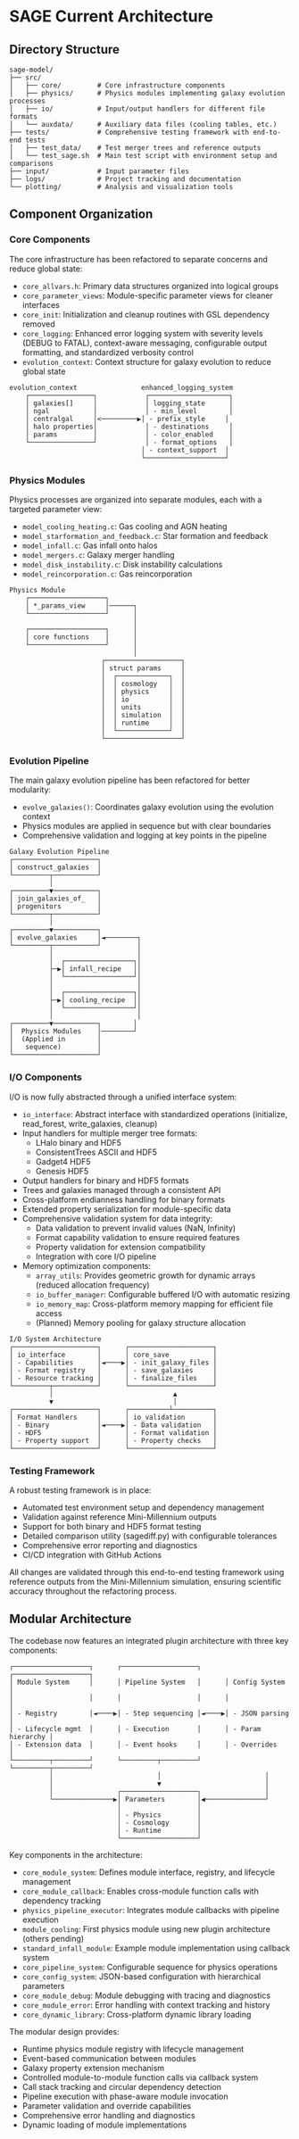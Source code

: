 <!-- Purpose: Snapshot of current codebase architecture -->
<!-- Update Rules: 
- 750-word limit! 
- Overwrite outdated content 
- Focus on active components 
- Use UML-like text diagrams
-->

# SAGE Current Architecture

## Directory Structure
```
sage-model/
├── src/
│   ├── core/         # Core infrastructure components
│   ├── physics/      # Physics modules implementing galaxy evolution processes 
│   ├── io/           # Input/output handlers for different file formats
│   └── auxdata/      # Auxiliary data files (cooling tables, etc.)
├── tests/            # Comprehensive testing framework with end-to-end tests
│   ├── test_data/    # Test merger trees and reference outputs
│   └── test_sage.sh  # Main test script with environment setup and comparisons
├── input/            # Input parameter files
├── logs/             # Project tracking and documentation
└── plotting/         # Analysis and visualization tools
```

## Component Organization

### Core Components
The core infrastructure has been refactored to separate concerns and reduce global state:
- `core_allvars.h`: Primary data structures organized into logical groups
- `core_parameter_views`: Module-specific parameter views for cleaner interfaces
- `core_init`: Initialization and cleanup routines with GSL dependency removed
- `core_logging`: Enhanced error logging system with severity levels (DEBUG to FATAL), context-aware messaging, configurable output formatting, and standardized verbosity control
- `evolution_context`: Context structure for galaxy evolution to reduce global state

```
evolution_context                enhanced_logging_system
    ┌────────────────┐            ┌────────────────────┐
    │ galaxies[]     │            │ logging_state      │
    │ ngal           │            │ - min_level        │
    │ centralgal     │<─────────▶│ - prefix_style     │
    │ halo properties│            │ - destinations     │
    │ params         │            │ - color_enabled    │
    └────────────────┘            │ - format_options   │
                                 │ - context_support  │
                                 └────────────────────┘
```

### Physics Modules
Physics processes are organized into separate modules, each with a targeted parameter view:
- `model_cooling_heating.c`: Gas cooling and AGN heating
- `model_starformation_and_feedback.c`: Star formation and feedback
- `model_infall.c`: Gas infall onto halos
- `model_mergers.c`: Galaxy merger handling
- `model_disk_instability.c`: Disk instability calculations
- `model_reincorporation.c`: Gas reincorporation

```
Physics Module
    ┌───────────────────┐
    │ *_params_view     │──────┐
    └───────────────────┘      │
                               │
    ┌───────────────────┐      │
    │ core functions    │      │
    └───────────────────┘      │
                               │
                       ┌───────────────────┐
                       │ struct params     │
                       │  ┌─────────────┐  │
                       │  │ cosmology   │  │
                       │  │ physics     │  │
                       │  │ io          │  │
                       │  │ units       │  │
                       │  │ simulation  │  │
                       │  │ runtime     │  │
                       │  └─────────────┘  │
                       └───────────────────┘
```

### Evolution Pipeline
The main galaxy evolution pipeline has been refactored for better modularity:
- `evolve_galaxies()`: Coordinates galaxy evolution using the evolution context
- Physics modules are applied in sequence but with clear boundaries
- Comprehensive validation and logging at key points in the pipeline

```
Galaxy Evolution Pipeline
┌─────────────────────┐
│ construct_galaxies  │
└─────────┬───────────┘
          │
┌─────────▼───────────┐
│ join_galaxies_of_   │
│ progenitors         │
└─────────┬───────────┘
          │
┌─────────▼───────────┐
│ evolve_galaxies     │◄────────┐
└─────────┬───────────┘         │
          │                     │
          │  ┌─────────────────┐│
          ├─▶│ infall_recipe   ││
          │  └─────────────────┘│
          │                     │
          │  ┌─────────────────┐│
          ├─▶│ cooling_recipe  ││
          │  └─────────────────┘│
          │                     │
┌─────────▼───────────┐        │
│  Physics Modules    │────────┘
│  (Applied in        │
│   sequence)         │
└─────────────────────┘
```

### I/O Components
I/O is now fully abstracted through a unified interface system:
- `io_interface`: Abstract interface with standardized operations (initialize, read_forest, write_galaxies, cleanup)
- Input handlers for multiple merger tree formats:
  - LHalo binary and HDF5
  - ConsistentTrees ASCII and HDF5
  - Gadget4 HDF5
  - Genesis HDF5
- Output handlers for binary and HDF5 formats
- Trees and galaxies managed through a consistent API
- Cross-platform endianness handling for binary formats
- Extended property serialization for module-specific data
- Comprehensive validation system for data integrity:
  - Data validation to prevent invalid values (NaN, Infinity)
  - Format capability validation to ensure required features
  - Property validation for extension compatibility
  - Integration with core I/O pipeline
- Memory optimization components:
  - `array_utils`: Provides geometric growth for dynamic arrays (reduced allocation frequency)
  - `io_buffer_manager`: Configurable buffered I/O with automatic resizing
  - `io_memory_map`: Cross-platform memory mapping for efficient file access
  - (Planned) Memory pooling for galaxy structure allocation

```
I/O System Architecture
┌─────────────────────┐      ┌─────────────────────┐
│ io_interface        │      │ core_save           │
│ - Capabilities      │◄────▶│ - init_galaxy_files │
│ - Format registry   │      │ - save_galaxies     │
│ - Resource tracking │      │ - finalize_files    │
└─────────┬───────────┘      └─────────────────────┘
          │                              ▲
          ▼                              │
┌─────────────────────┐      ┌──────────┴──────────┐
│ Format Handlers     │      │ io_validation       │
│ - Binary            │◄────▶│ - Data validation   │
│ - HDF5              │      │ - Format validation │
│ - Property support  │      │ - Property checks   │
└─────────────────────┘      └─────────────────────┘
```

### Testing Framework
A robust testing framework is in place:
- Automated test environment setup and dependency management
- Validation against reference Mini-Millennium outputs
- Support for both binary and HDF5 format testing
- Detailed comparison utility (sagediff.py) with configurable tolerances
- Comprehensive error reporting and diagnostics
- CI/CD integration with GitHub Actions

All changes are validated through this end-to-end testing framework using reference outputs from the Mini-Millennium simulation, ensuring scientific accuracy throughout the refactoring process.

## Modular Architecture
The codebase now features an integrated plugin architecture with three key components:

```
┌───────────────────┐      ┌───────────────────┐      ┌───────────────────┐
│ Module System     │      │ Pipeline System   │      │ Config System     │
│                   │      │                   │      │                   │
│ - Registry        │◄────▶│ - Step sequencing │◄────▶│ - JSON parsing    │
│ - Lifecycle mgmt  │      │ - Execution       │      │ - Param hierarchy │
│ - Extension data  │      │ - Event hooks     │      │ - Overrides       │
└─────────┬─────────┘      └─────────┬─────────┘      └─────────┬─────────┘
          │                          │                          │
          │                          ▼                          │
          │                ┌───────────────────┐                │
          └───────────────▶│ Parameters        │◀───────────────┘
                           │                   │
                           │ - Physics         │
                           │ - Cosmology       │
                           │ - Runtime         │
                           └───────────────────┘
```

Key components in the architecture:
- `core_module_system`: Defines module interface, registry, and lifecycle management
- `core_module_callback`: Enables cross-module function calls with dependency tracking
- `physics_pipeline_executor`: Integrates module callbacks with pipeline execution
- `module_cooling`: First physics module using new plugin architecture (others pending)
- `standard_infall_module`: Example module implementation using callback system
- `core_pipeline_system`: Configurable sequence for physics operations
- `core_config_system`: JSON-based configuration with hierarchical parameters
- `core_module_debug`: Module debugging with tracing and diagnostics
- `core_module_error`: Error handling with context tracking and history
- `core_dynamic_library`: Cross-platform dynamic library loading

The modular design provides:
- Runtime physics module registry with lifecycle management
- Event-based communication between modules
- Galaxy property extension mechanism
- Controlled module-to-module function calls via callback system
- Call stack tracking and circular dependency detection
- Pipeline execution with phase-aware module invocation
- Parameter validation and override capabilities
- Comprehensive error handling and diagnostics
- Dynamic loading of module implementations